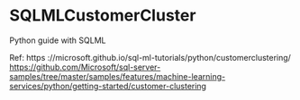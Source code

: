 # SQLMLCustomerCluster
Python guide with SQLML

Ref: https
://microsoft.github.io/sql-ml-tutorials/python/customerclustering/
https://github.com/Microsoft/sql-server-samples/tree/master/samples/features/machine-learning-services/python/getting-started/customer-clustering
